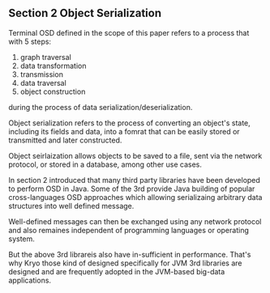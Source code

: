 ## Section 2 Object Serialization 

Terminal OSD defined in the scope of this paper refers to a process that with 5 steps:

1. graph traversal 
2. data transformation 
3. transmission 
4. data traversal 
5. object construction 

during the process of data serialization/deserialization. 


Object serialization refers to the process of converting an object's state, including its fields and data, into a fomrat 
that can be easily stored or transmitted and later constructed. 

Object seirlaization allows objects to be saved to a file, sent via the network protocol, or stored in a database, among other use cases.

In section 2 introduced that many third party libraries have been developed to perform OSD in Java. Some of the 3rd provide Java building of popular cross-languages OSD approaches which allowing serializaing arbitrary data structures into well defined message. 

Well-defined messages can then be exchanged using any network protocol and also remaines independent of programming languages or operating system. 

But the above 3rd librareis also have in-sufficient in performance. That's why Kryo those kind of designed specifically for JVM 3rd libraries are designed and are frequently adopted in the JVM-based big-data applications. 




